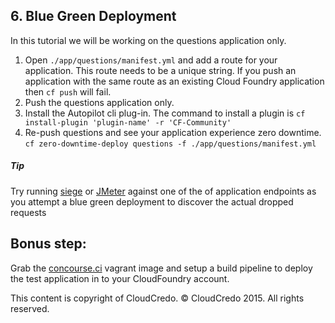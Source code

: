 ## 6. Blue Green Deployment

In this tutorial we will be working on the questions application only.

1. Open `./app/questions/manifest.yml` and add a route for your application. This
route needs to be a unique string. If you push an application with the same
route as an existing Cloud Foundry application then `cf push` will fail.
2. Push the questions application only.
2. Install the Autopilot cli plug-in. The command to install a
plugin is `cf install-plugin 'plugin-name' -r 'CF-Community'`
3. Re-push questions and see your application experience zero downtime. `cf
zero-downtime-deploy questions -f ./app/questions/manifest.yml`

##### Tip
Try running [siege](https://www.joedog.org/articles-tuning/) or
[JMeter](http://jmeter.apache.org/) against one of the of application endpoints
as you attempt a blue green deployment to discover the actual dropped requests

## Bonus step:

Grab the [concourse.ci](https://github.com/concourse/concourse) vagrant image
and setup a build pipeline to deploy the test application in to your
CloudFoundry account.


This content is copyright of CloudCredo. © CloudCredo 2015. All rights reserved.
